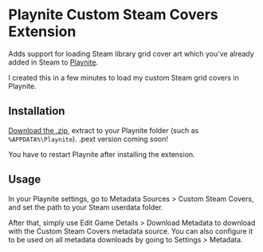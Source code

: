 # Playnite Custom Steam Covers Extension

Adds support for loading Steam library grid cover art which you've already added in Steam to [Playnite](https://playnite.link/).

I created this in a few minutes to load my custom Steam grid covers in Playnite.

## Installation

[Download the .zip](https://github.com/uwx/PlayniteCustomSteamCovers/releases), extract to your Playnite folder (such as `%APPDATA%\Playnite`). .pext version coming soon!

You have to restart Playnite after installing the extension.

## Usage

In your Playnite settings, go to Metadata Sources > Custom Steam Covers, and set the path to your Steam userdata folder.

After that, simply use Edit Game Details > Download Metadata to download with the Custom Steam Covers metadata source. You can also
configure it to be used on all metadata downloads by going to Settings > Metadata.
